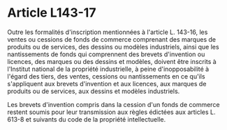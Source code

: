 # Article L143-17

Outre les formalités d'inscription mentionnées à l'article L. 143-16, les ventes ou cessions de fonds de commerce comprenant des marques de produits ou de services, des dessins ou modèles industriels, ainsi que les nantissements de fonds qui comprennent des brevets d'invention ou licences, des marques ou des dessins et modèles, doivent être inscrits à l'Institut national de la propriété industrielle, à peine d'inopposabilité à l'égard des tiers, des ventes, cessions ou nantissements en ce qu'ils s'appliquent aux brevets d'invention et aux licences, aux marques de produits ou de services, aux dessins et modèles industriels.

Les brevets d'invention compris dans la cession d'un fonds de commerce restent soumis pour leur transmission aux règles édictées aux articles L. 613-8 et suivants du code de la propriété intellectuelle.
